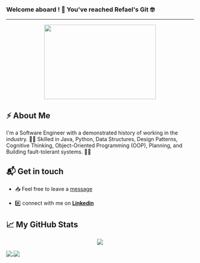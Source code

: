 
### Welcome aboard ! 🚣 You've reached Refael's Git 🤓 
---

<p align="center">
  <img src="https://media.giphy.com/media/yZJe5xhaKwXQ3ZJflj/giphy.gif" width="300" height="200">
</p>

## ⚡️ About Me

I'm a Software Engineer with a demonstrated history of working in the industry. 🧑‍💻 Skilled in Java, Python, Data Structures, Design Patterns, Cognitive Thinking, Object-Oriented Programming (OOP), Planning, and Building fault-tolerant systems. 👷‍♂️

## 📬 Get in touch

* 📥 Feel free to leave a [message](mailto:beker.refael@gmail.com) 

* #️⃣ connect with me on [**Linkedin**](https://www.linkedin.com/in/refael-beker-9530375b/) 

## &#x1f4c8; My GitHub Stats
<p align='center'>
  <img src="https://komarev.com/ghpvc/?username=refaelbeker7&color=blueviolet">
</p>

<a href="https://github-readme-stats.vercel.app/api?username=refaelbeker7&show_icons=true&count_private=true">
  <img align="center" src="https://github-readme-stats.vercel.app/api?username=refaelbeker7&show_icons=true&count_private=true" />
</a>
<a href="https://github-readme-stats.vercel.app/api/top-langs/?username=refaelbeker7&layout=compact">
  <img align="center" src="https://github-readme-stats.vercel.app/api/top-langs/?username=refaelbeker7&layout=compact" />
</a>


